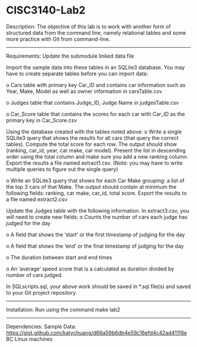 # CISC3140-Lab2

Description:
The objective of this lab is to work with another form of structured data from the command line, 
namely relational tables and some more practice with Git from command-line. 

-------------------------------------------------------------------------------------------------------------

Requirements:
Update the submodule linked data file

Import the sample data into these tables in an SQLite3 database. You may have to create separate tables before you can import data:

o Cars table with primary key Car_ID and contains car information such as Year, Make, Model as well as owner information in carsTable.csv

o Judges table that contains Judge_ID, Judge Name in judgesTable.csv

o Car_Score table that contains the scores for each car with Car_ID as the primary key in Car_Score.csv

Using the database created with the tables noted above:
o Write a single SQLite3 query that shows the results for all cars (that query the correct tables). 
Compute the total score for each row. The output should show (ranking, car_id, year, car make, car model). 
Present the list in descending order using the total column and make sure you add a new ranking column. 
Export the results a file named extract1.csv. (Note: you may have to write multiple queries to figure out the single query)

o Write an SQLite3 query that shows for each Car Make grouping: a list of the top 3 cars of that Make. 
The output should contain at minimum the following fields: ranking, car make, car_id, total score. 
Export the results to a file named extract2.csv

Update the Judges table with the following information. In extract3.csv, you will need to create new fields:
o Counts the number of cars each judge has judged for the day

o A field that shows the ‘start’ or the first timestamp of judging for the day

o A field that shows the ‘end’ or the final timestamp of judging for the day

o The duration between start and end times

o An ‘average’ speed score that is a calculated as duration divided by number of cars judged.


In SQLscripts.sql, your above work should be saved in *.sql file(s) and saved to your Git project repository.

----------------------------------------------------------------------------------------------------------------------------
Installation:
Run using the command make lab2


-----------------------------------------------------------------------------------------------------------------------------
Dependencies:
Sample Data: https://gist.github.com/katychuang/d66a59b6db4e59c16efd4c42ad411f8e
BC Linux machines

